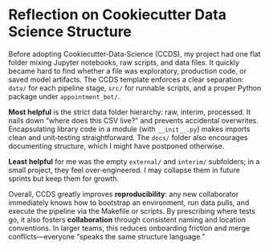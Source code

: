 # Reflection on Cookiecutter Data Science Structure

Before adopting Cookiecutter‑Data‑Science (CCDS), my project had one flat 
folder mixing Jupyter notebooks, raw scripts, and data files. It quickly 
became hard to find whether a file was exploratory, production code, or 
saved model artifacts. The CCDS template enforces a clear separation: 
`data/` for each pipeline stage, `src/` for runnable scripts, and a proper 
Python package under `appointment_bot/`. 

**Most helpful** is the strict data folder hierarchy: raw, interim, 
processed. It nails down “where does this CSV live?” and prevents 
accidental overwrites. Encapsulating library code in a module (with 
`__init__.py`) makes imports clean and unit‑testing straightforward. The 
`docs/` folder also encourages documenting structure, which I might have 
postponed otherwise.

**Least helpful** for me was the empty `external/` and `interim/` 
subfolders; in a small project, they feel over‑engineered. I may collapse 
them in future sprints but keep them for growth.

Overall, CCDS greatly improves **reproducibility**: any new collaborator 
immediately knows how to bootstrap an environment, run data pulls, and 
execute the pipeline via the Makefile or scripts. By prescribing where 
tests go, it also fosters **collaboration** through consistent naming and 
location conventions. In larger teams, this reduces onboarding friction 
and merge conflicts—everyone “speaks the same structure language.”  

